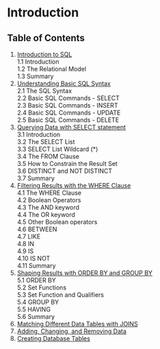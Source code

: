 # Introduction
## Table of Contents
1. [Introduction to SQL](chapter-1-Introduction-to-SQL.md) <br/>
    1.1 Introduction <br/>
    1.2 The Relational Model <br/>
    1.3 Summary <br/>
2. [Understanding Basic SQL Syntax](chapter-2-Understanding-Basic-SQL-Syntax.md) <br/>
    2.1 The SQL Syntax  <br/>
    2.2 Basic SQL Commands - SELECT  <br/> 
    2.3 Basic SQL Commands - INSERT  <br/>
    2.4 Basic SQL Commands - UPDATE  <br/>
    2.5 Basic SQL Commands - DELETE  <br/>
3. [Querying Data with SELECT statement](chapter-3-Querying-data-with-SELECT-statement.md) <br/>
    3.1 Introduction <br/>
    3.2 The SELECT List <br/>
    3.3 SELECT List Wildcard (*) <br/>
    3.4 The FROM Clause <br/>
    3.5 How to Constrain the Result Set <br/>
    3.6 DISTINCT and NOT DISTINCT <br/>
    3.7 Summary <br/>
4. [Filtering Results with the WHERE Clause](chapter-4-Filtering-Results-with-the-Where-clause.md) <br/>
    4.1 The WHERE Clause <br/>
    4.2 Boolean Operators <br/>
    4.3 The AND keyword <br/>
    4.4 The OR keyword <br/>
    4.5 Other Boolean operators <br/>
    4.6 BETWEEN <br/>
    4.7 LIKE <br/>
    4.8 IN <br/>
    4.9 IS <br/>
    4.10 IS NOT <br/>
    4.11 Summary <br/>
5. [Shaping Results with ORDER BY and GROUP BY](chapter-5-Shaping-Results-with-Order-By-and-Group-By.md) <br/>
    5.1 ORDER BY <br/>
    5.2 Set Functions <br/>
    5.3 Set Function and Qualifiers <br/>
    5.4 GROUP BY <br/>
    5.5 HAVING <br/>
    5.6 Summary <br/>
6. [Matching Different Data Tables with JOINS](chapter-6-Matching-Different-Data-Tables-with-Joins.md) <br/>
7. [Adding, Changing, and Removing Data](chapter-7-Adding-Changing-Removing-Data.md) <br/>
8. [Creating Database Tables](chapter-8-Creating-Database-Tables.md) <br/>